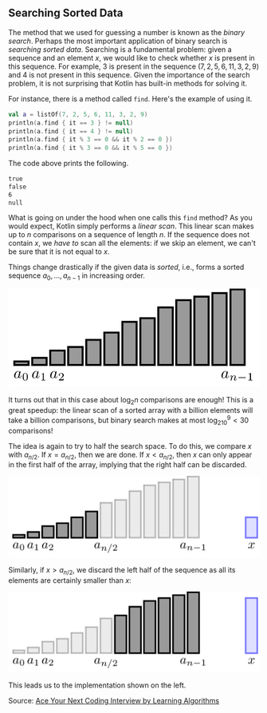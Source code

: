 ## Searching Sorted Data

The method that we used for guessing a number is known
as the *binary search*.
Perhaps the most important application of binary search 
is *searching sorted data*. Searching is a fundamental problem: 
given a sequence and an element $x$, we would like to check whether 
$x$ is present in this sequence. For example, $3$ is present in the 
sequence $(7, 2, 5, 6, 11, 3, 2, 9)$ and $4$ is not present in this 
sequence. Given the importance of the search problem, it is not 
surprising that Kotlin has built-in methods for solving it.

For instance, there is a method called `find`. Here's the example of using it.

```Kotlin
val a = listOf(7, 2, 5, 6, 11, 3, 2, 9)
println(a.find { it == 3 } != null)
println(a.find { it == 4 } != null)
println(a.find { it % 3 == 0 && it % 2 == 0 })
println(a.find { it % 3 == 0 && it % 5 == 0 })
```

The code above prints the following.
```
true
false
6
null
```

What is going on under the hood when one calls this
`find` method? As you would expect, Kotlin
simply performs a *linear scan*.
This linear scan makes up to $n$ comparisons on a sequence
of length $n$. If the sequence does not contain $x$, we *have to* scan all the elements: 
if we skip an element, we
can't be sure that it is not equal to $x$.

Things change drastically if the given data is *sorted*,
i.e., forms a sorted sequence $a_0, \dotsc, a_{n-1}$ in increasing order.

<img src="../../images/searching_sorted_data1.png">

It turns out that in this case about $\log_2 n$ comparisons are enough!
This is a great speedup:
the linear scan of a sorted array with a billion elements will take
a billion comparisons, but binary search makes at most $\log_210^9<30$ comparisons!

The idea is again to try to half the search space. To do this,
we compare
$x$ with $a_{n/2}$. If $x=a_{n/2}$, then we are done. If $x<a_{n/2}$,
then $x$ can only appear in the first half of the array, implying 
that the right half can be discarded.

<img src="../../images/searching_sorted_data2.png">

Similarly, if $x>a_{n/2}$, we discard the left half of the sequence 
as all its elements are certainly smaller than $x$:

<img src="../../images/searching_sorted_data3.png">

This leads us to the implementation shown on the left.


Source:
[Ace Your Next Coding Interview by Learning Algorithms](https://bit.ly/acecogniterra)
